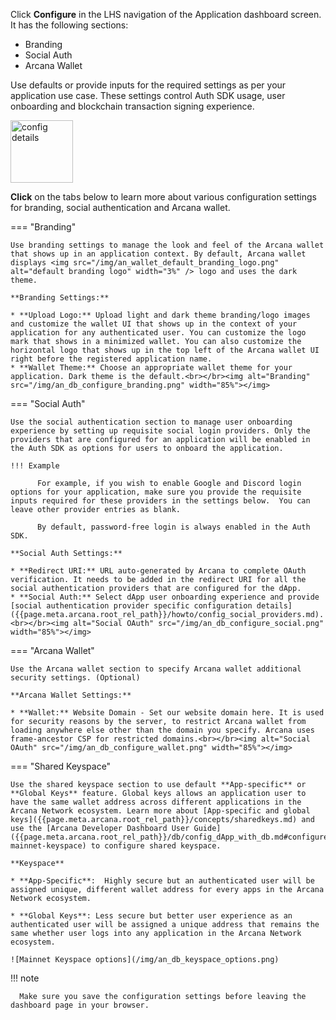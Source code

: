 Click **Configure** in the LHS navigation of the Application dashboard screen. It has the following sections:

* Branding
* Social Auth 
* Arcana Wallet

Use defaults or provide inputs for the required settings as per your application use case. These settings control Auth SDK usage, user onboarding and blockchain transaction signing experience.

<img src="/img/an_db_configure_details.png" alt="config details" width="100px"></img>

**Click** on the tabs below to learn more about various configuration settings for branding, social authentication and Arcana wallet.

=== "Branding"

    Use branding settings to manage the look and feel of the Arcana wallet that shows up in an application context. By default, Arcana wallet displays <img src="/img/an_wallet_default_branding_logo.png" alt="default branding logo" width="3%" /> logo and uses the dark theme.

    **Branding Settings:**

    * **Upload Logo:** Upload light and dark theme branding/logo images and customize the wallet UI that shows up in the context of your application for any authenticated user. You can customize the logo mark that shows in a minimized wallet. You can also customize the horizontal logo that shows up in the top left of the Arcana wallet UI right before the registered application name. 
    * **Wallet Theme:** Choose an appropriate wallet theme for your application. Dark theme is the default.<br></br><img alt="Branding" src="/img/an_db_configure_branding.png" width="85%"></img>

=== "Social Auth"

    Use the social authentication section to manage user onboarding experience by setting up requisite social login providers. Only the providers that are configured for an application will be enabled in the Auth SDK as options for users to onboard the application.

    !!! Example
    
          For example, if you wish to enable Google and Discord login options for your application, make sure you provide the requisite inputs required for these providers in the settings below.  You can leave other provider entries as blank.

          By default, password-free login is always enabled in the Auth SDK.

    **Social Auth Settings:**

    * **Redirect URI:** URL auto-generated by Arcana to complete OAuth verification. It needs to be added in the redirect URI for all the social authentication providers that are configured for the dApp.
    * **Social Auth:** Select dApp user onboarding experience and provide [social authentication provider specific configuration details]({{page.meta.arcana.root_rel_path}}/howto/config_social_providers.md). <br></br><img alt="Social OAuth" src="/img/an_db_configure_social.png" width="85%"></img>

=== "Arcana Wallet"

    Use the Arcana wallet section to specify Arcana wallet additional security settings. (Optional)

    **Arcana Wallet Settings:**

    * **Wallet:** Website Domain - Set our website domain here. It is used for security reasons by the server, to restrict Arcana wallet from loading anywhere else other than the domain you specify. Arcana uses frame-ancestor CSP for restricted domains.<br></br><img alt="Social OAuth" src="/img/an_db_configure_wallet.png" width="85%"></img>

=== "Shared Keyspace"

    Use the shared keyspace section to use default **App-specific** or **Global Keys** feature. Global keys allows an application user to have the same wallet address across different applications in the Arcana Network ecosystem. Learn more about [App-specific and global keys]({{page.meta.arcana.root_rel_path}}/concepts/sharedkeys.md) and use the [Arcana Developer Dashboard User Guide]({{page.meta.arcana.root_rel_path}}/db/config_dApp_with_db.md#configure-mainnet-keyspace) to configure shared keyspace.

    **Keyspace**

    * **App-Specific**:  Highly secure but an authenticated user will be assigned unique, different wallet address for every apps in the Arcana Network ecosystem.

    * **Global Keys**: Less secure but better user experience as an authenticated user will be assigned a unique address that remains the same whether user logs into any application in the Arcana Network ecosystem.

    ![Mainnet Keyspace options](/img/an_db_keyspace_options.png)

!!! note

      Make sure you save the configuration settings before leaving the dashboard page in your browser.